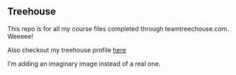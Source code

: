 ## Treehouse

This repo is for all my course files completed through teamtreechouse.com. Weeeee!

Also checkout my treehouse profile [here](www.google.com)

I'm adding an imaginary image instead of a real one. 
